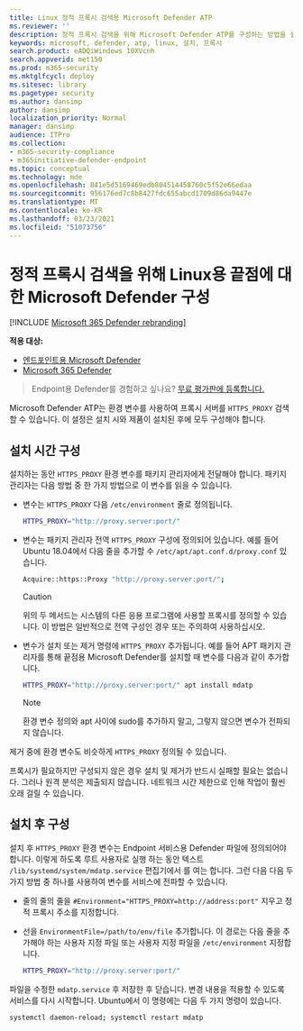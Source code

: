 ```yaml
---
title: Linux 정적 프록시 검색용 Microsoft Defender ATP
ms.reviewer: ''
description: 정적 프록시 검색을 위해 Microsoft Defender ATP를 구성하는 방법을 설명 합니다.
keywords: microsoft, defender, atp, linux, 설치, 프록시
search.product: eADQiWindows 10XVcnh
search.appverid: met150
ms.prod: m365-security
ms.mktglfcycl: deploy
ms.sitesec: library
ms.pagetype: security
ms.author: dansimp
author: dansimp
localization_priority: Normal
manager: dansimp
audience: ITPro
ms.collection:
- m365-security-compliance
- m365initiative-defender-endpoint
ms.topic: conceptual
ms.technology: mde
ms.openlocfilehash: 841e5d5169469edb804514458760c5f52e66edaa
ms.sourcegitcommit: 956176ed7c8b8427fdc655abcd1709d86da9447e
ms.translationtype: MT
ms.contentlocale: ko-KR
ms.lasthandoff: 03/23/2021
ms.locfileid: "51073756"
---
```

# <a name="configure-microsoft-defender-for-endpoint-for-linux-for-static-proxy-discovery"></a>정적 프록시 검색을 위해 Linux용 끝점에 대한 Microsoft Defender 구성

[!INCLUDE [Microsoft 365 Defender rebranding](../../includes/microsoft-defender.md)]


**적용 대상:**
- [엔드포인트용 Microsoft Defender](https://go.microsoft.com/fwlink/p/?linkid=2146631)
- [Microsoft 365 Defender](https://go.microsoft.com/fwlink/?linkid=2118804)

> Endpoint용 Defender를 경험하고 싶나요? [무료 평가판에 등록합니다.](https://www.microsoft.com/microsoft-365/windows/microsoft-defender-atp?ocid=docs-wdatp-investigateip-abovefoldlink)

Microsoft Defender ATP는 환경 변수를 사용하여 프록시 서버를 ```HTTPS_PROXY``` 검색할 수 있습니다. 이 설정은 설치  시와 제품이 설치된 후에 모두 구성해야 합니다.

## <a name="installation-time-configuration"></a>설치 시간 구성

설치하는 동안 ```HTTPS_PROXY``` 환경 변수를 패키지 관리자에게 전달해야 합니다. 패키지 관리자는 다음 방법 중 한 가지 방법으로 이 변수를 읽을 수 있습니다.

- 변수는 ```HTTPS_PROXY``` 다음 ```/etc/environment``` 줄로 정의됩니다.

    ```bash
    HTTPS_PROXY="http://proxy.server:port/"
    ```

- 변수는 패키지 관리자 전역 `HTTPS_PROXY` 구성에 정의되어 있습니다. 예를 들어 Ubuntu 18.04에서 다음 줄을 추가할 수 `/etc/apt/apt.conf.d/proxy.conf` 있습니다.
  
    ```bash
    Acquire::https::Proxy "http://proxy.server:port/";
    ```

    > [!CAUTION]
    > 위의 두 메서드는 시스템의 다른 응용 프로그램에 사용할 프록시를 정의할 수 있습니다. 이 방법은 일반적으로 전역 구성인 경우 또는 주의하여 사용하십시오.
  
- 변수가 설치 또는 제거 명령에 `HTTPS_PROXY` 추가됩니다. 예를 들어 APT 패키지 관리자를 통해 끝점용 Microsoft Defender를 설치할 때 변수를 다음과 같이 추가합니다. 

    ```bash  
    HTTPS_PROXY="http://proxy.server:port/" apt install mdatp
    ```

    > [!NOTE]
    > 환경 변수 정의와 apt 사이에 sudo를 추가하지 말고, 그렇지 않으면 변수가 전파되지 않습니다.

제거 중에 환경 변수도 비슷하게 `HTTPS_PROXY` 정의될 수 있습니다.

프록시가 필요하지만 구성되지 않은 경우 설치 및 제거가 반드시 실패할 필요는 없습니다. 그러나 원격 분석은 제출되지 않습니다. 네트워크 시간 제한으로 인해 작업이 훨씬 오래 걸릴 수 있습니다.

## <a name="post-installation-configuration"></a>설치 후 구성
  
설치 후 `HTTPS_PROXY` 환경 변수는 Endpoint 서비스용 Defender 파일에 정의되어야 합니다. 이렇게 하도록 루트 사용자로 실행 하는 동안 텍스트 `/lib/systemd/system/mdatp.service` 편집기에서 를 여는 합니다. 그런 다음 다음 두 가지 방법 중 하나를 사용하여 변수를 서비스에 전파할 수 있습니다.

- 줄의 줄의 줄을 `#Environment="HTTPS_PROXY=http://address:port"` 지우고 정적 프록시 주소를 지정합니다.

- 선을 `EnvironmentFile=/path/to/env/file` 추가합니다. 이 경로는 다음 줄을 추가해야 하는 사용자 지정 파일 또는 사용자 지정 파일을 `/etc/environment` 지정합니다.
  
    ```bash
    HTTPS_PROXY="http://proxy.server:port/"
    ```

파일을 수정한 `mdatp.service` 후 저장한 후 닫습니다. 변경 내용을 적용할 수 있도록 서비스를 다시 시작합니다. Ubuntu에서 이 명령에는 다음 두 가지 명령이 있습니다.  

```bash
systemctl daemon-reload; systemctl restart mdatp
```
